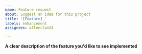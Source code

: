 ```yaml
---
name: Feature request
about: Suggest an idea for this project
title: '[Feature] '
labels: enhancement
assignees: allenclan23

---
```


**A clear description of the feature you'd like to see implemented**

